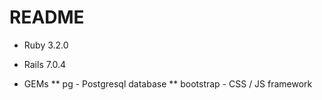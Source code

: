 # README

* Ruby 3.2.0

* Rails 7.0.4

* GEMs
** pg - Postgresql database
** bootstrap - CSS / JS framework
